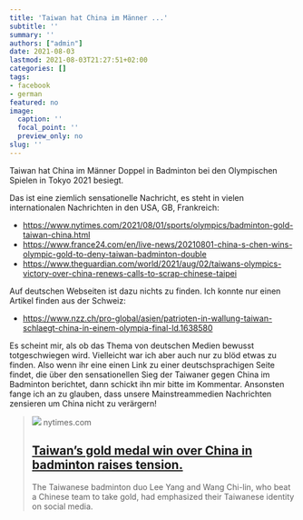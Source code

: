 ```yaml
---
title: 'Taiwan hat China im Männer ...'
subtitle: ''
summary: ''
authors: ["admin"]
date: 2021-08-03
lastmod: 2021-08-03T21:27:51+02:00
categories: []
tags:
- facebook
- german
featured: no
image:
  caption: ''
  focal_point: ''
  preview_only: no
slug: ''
---
```

Taiwan hat China im Männer Doppel in Badminton bei den Olympischen Spielen in Tokyo 2021 besiegt. 

Das ist eine ziemlich sensationelle Nachricht, es steht in vielen internationalen Nachrichten in den USA, GB, Frankreich:
- https://www.nytimes.com/2021/08/01/sports/olympics/badminton-gold-taiwan-china.html
- https://www.france24.com/en/live-news/20210801-china-s-chen-wins-olympic-gold-to-deny-taiwan-badminton-double
- https://www.theguardian.com/world/2021/aug/02/taiwans-olympics-victory-over-china-renews-calls-to-scrap-chinese-taipei

Auf deutschen Webseiten ist dazu nichts zu finden. Ich konnte nur einen Artikel finden aus der Schweiz:

- https://www.nzz.ch/pro-global/asien/patrioten-in-wallung-taiwan-schlaegt-china-in-einem-olympia-final-ld.1638580

Es scheint mir, als ob das Thema von deutschen Medien bewusst totgeschwiegen wird.  Vielleicht war ich aber auch nur zu blöd etwas zu finden. Also wenn ihr eine einen Link zu einer deutschsprachigen Seite findet, die über den sensationellen Sieg der Taiwaner gegen China im Badminton berichtet, dann schickt ihn mir bitte im Kommentar. Ansonsten fange ich an zu glauben, dass unsere Mainstreammedien Nachrichten zensieren um China nicht zu verärgern!
> [![](https://static01.nyt.com/images/2021/08/01/sports/01olympics-briefing-badminton/merlin_192207432_e0d1a32e-486b-4f17-8003-63e02e578758-facebookJumbo.jpg)](https://www.nytimes.com/2021/08/01/sports/olympics/badminton-gold-taiwan-china.html)
> nytimes.com
> ## [Taiwan’s gold medal win over China in badminton raises tension.](https://www.nytimes.com/2021/08/01/sports/olympics/badminton-gold-taiwan-china.html)
>
>The Taiwanese badminton duo Lee Yang and Wang Chi-lin, who beat a Chinese team to take gold, had emphasized their Taiwanese identity on social media.


